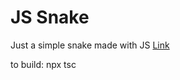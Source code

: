 # JS Snake
 Just a simple snake made with JS
 [Link](https://babulekh.github.io/JS-Snake/snake.html)

  to build: npx tsc